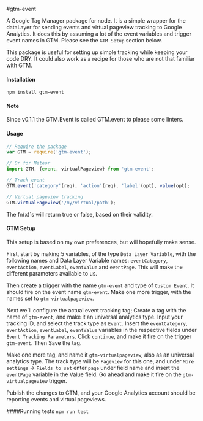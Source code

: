 #gtm-event

A Google Tag Manager package for node. It is a simple wrapper for the dataLayer for sending events and virtual pageview tracking to Google Analytics. It does this by assuming a lot of the event variables and trigger event names in GTM. Please see the `GTM Setup` section below.

This package is useful for setting up simple tracking while keeping your code DRY.
It could also work as a recipe for those who are not that familiar with GTM.


#### Installation
`npm install gtm-event`

#### Note
Since v0.1.1 the GTM.Event is called GTM.event to please some linters.


#### Usage
```javascript
// Require the package
var GTM = require('gtm-event');

// Or for Meteor
import GTM, {event, virtualPageview} from 'gtm-event';

// Track event
GTM.event('category'(req), 'action'(req), 'label'(opt), value(opt);

// Virtual pageview tracking
GTM.virtualPageview('/my/virtual/path');
```

The fn(x)´s will return true or false, based on their validity.


#### GTM Setup

This setup is based on my own preferences, but will hopefully make sense.

First, start by making 5 variables, of the type `Data Layer Variable`, with the following names and Data Layer Variable names: `eventCategory`, `eventAction`, `eventLabel`, `eventValue` and `eventPage`. This will make the different parameters available to us.

Then create a trigger with the name `gtm-event` and type of `Custom Event`. It should fire on the event name `gtm-event`. Make one more trigger, with the names set to `gtm-virtualpageview`.

Next we´ll configure the actual event tracking tag;
Create a tag with the name of `gtm-event`, and make it an universal analytics type.
Input your tracking ID, and select the track type as `Event`.
Insert the `eventCategory`, `eventAction`, `eventLabel`, `eventValue` variables in the respective fields under `Event Tracking Parameters`.
Click `continue`, and make it fire on the trigger `gtm-event`. Then Save the tag.

Make one more tag, and name it `gtm-virtualpageview`, also as an universal analytics type.
The track type will be `Pageview` for this one, and under `More settings` → `Fields to set` enter `page` under field name and insert the `eventPage` variable in the Value field. Go ahead and make it fire on the `gtm-virtualpageview` trigger.

Publish the changes to GTM, and your Google Analytics account should be reporting events and virtual pageviews.



####Running tests
`npm run test`